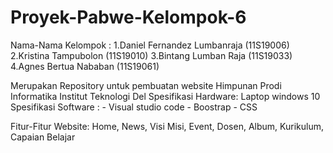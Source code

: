 # Proyek-Pabwe-Kelompok-6
Nama-Nama Kelompok :
1.Daniel Fernandez Lumbanraja (11S19006)
2.Kristina Tampubolon (11S19010)
3.Bintang Lumban Raja (11S19033)
4.Agnes Bertua Nababan (11S19061)


Merupakan Repository untuk pembuatan website Himpunan Prodi Informatika Institut Teknologi Del
Spesifikasi Hardware: Laptop windows 10
Spesifikasi Software : - Visual studio code
                       - Boostrap
                       - CSS
					   
Fitur-Fitur Website: Home, News, Visi Misi, Event, Dosen, Album, Kurikulum, Capaian Belajar




